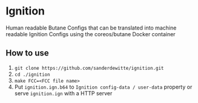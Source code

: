 # Ignition

Human readable Butane Configs that can be translated into machine readable Ignition Configs using the coreos/butane Docker container

## How to use

1. `git clone https://github.com/sanderdewitte/ignition.git`
1. `cd ./ignition`
1. `make FCC=<FCC file name>`
1. Put `ignition.ign.b64` to `Ignition config-data / user-data` property or serve `ignition.ign` with a HTTP server
